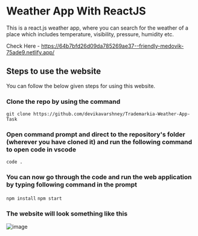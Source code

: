 # Weather App With ReactJS

This is a react.js weather app, where you can search for the weather of a place which includes temperature, visibility, pressure, humidity etc. 

Check Here - https://64b7bfd26d09da785269ae37--friendly-medovik-75ade9.netlify.app/

## Steps to use the website

You can follow the below given steps for using this website.

### Clone the repo by using the command
``` git clone https://github.com/devikavarshney/Trademarkia-Weather-App-Task ```

### Open command prompt and direct to the repository's folder (wherever you have cloned it) and run the following command to open code in vscode
``` code . ```

### You can now go through the code and run the web application by typing following command in the prompt
``` npm install ```
``` npm start ```

### The website will look something like this
![image](./landingPage.png)

